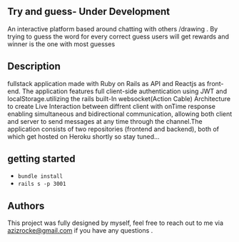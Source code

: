 ##  Try and guess- Under Development
An interactive  platform based around chatting with others /drawing . By  trying to guess the word for every  correct guess users will get rewards and winner is the one with most guesses
## Description
fullstack application made  with Ruby on Rails as API  and Reactjs as front-end. The application features full client-side authentication using JWT and localStorage.utilizing the rails built-In websocket(Action Cable) Architecture to create Live Interaction  between diffrent client with onTime response enabling simultaneous and bidirectional communication, allowing both client and server to send messages at any time through the channel.The application consists of two repositories (frontend and backend), both of which  get hosted on Heroku shortly so stay tuned...
## getting started
- `bundle install`
- `rails s -p 3001`
## Authors
This project was fully designed by myself, feel free to reach out to me via azizrocke@gmail.com if you have any questions .